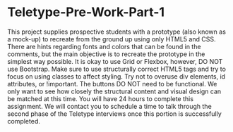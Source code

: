 # Teletype-Pre-Work-Part-1
This project supplies prospective students with a prototype (also known as a mock-up) to recreate from the ground up using only HTML5 and CSS.  There are hints regarding fonts and colors that can be found in the comments, but the main objective is to recreate the prototype in the simplest way possible.  It is okay to use Grid or Flexbox, however, DO NOT use Bootstrap.  Make sure to use structurally correct HTML5 tags and try to focus on using classes to affect styling.  Try not to overuse div elements, id attributes, or !important.  The buttons DO NOT need to be functional.  We only want to see how closely the structural content and visual design can be matched at this time.  You will have 24 hours to complete this assignment.  We will contact you to schedule a time to talk through the second phase of the Teletype interviews once this portion is successfully completed.     
